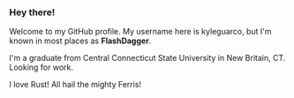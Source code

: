### Hey there!

Welcome to my GitHub profile. My username here is kyleguarco, but
I'm known in most places as **FlashDagger**.

I'm a graduate from Central Connecticut State University in New Britain, CT. Looking for work.

I love Rust! All hail the mighty Ferris!

<!--
**kyleguarco/kyleguarco** is a ✨ _special_ ✨ repository because its `README.md` (this file) appears on your GitHub profile.

Here are some ideas to get you started:

- 🔭 I’m currently working on ...
- 🌱 I’m currently learning ...
- 👯 I’m looking to collaborate on ...
- 🤔 I’m looking for help with ...
- 💬 Ask me about ...
- 📫 How to reach me: ...
- 😄 Pronouns: ...
- ⚡ Fun fact: ...
-->
